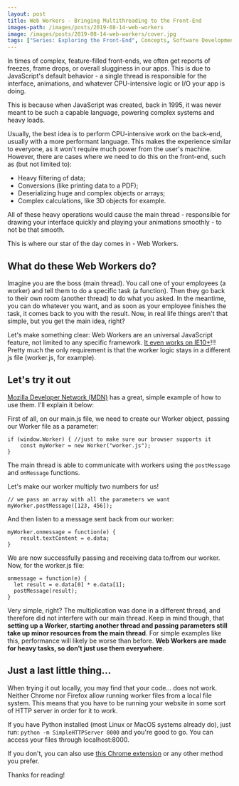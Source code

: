 ```yaml
---
layout: post
title: Web Workers - Bringing Multithreading to the Front-End
images-path: /images/posts/2019-08-14-web-workers
image: /images/posts/2019-08-14-web-workers/cover.jpg
tags: ["Series: Exploring the Front-End", Concepts, Software Development, JavaScript]
---
```


In times of complex, feature-filled front-ends, we often get reports of freezes, frame drops, or overall slugginess in our apps. This is due to JavaScript's default behavior - a single thread is responsible for the interface, animations, and whatever CPU-intensive logic or I/O your app is doing.

This is because when JavaScript was created, back in 1995, it was never meant to be such a capable language, powering complex systems and heavy loads.

Usually, the best idea is to perform CPU-intensive work on the back-end, usually with a more performant language. This makes the experience similar to everyone, as it won't require much power from the user's machine. However, there are cases where we need to do this on the front-end, such as (but not limited to):

* Heavy filtering of data;
* Conversions (like printing data to a PDF);
* Deserializing huge and complex objects or arrays;
* Complex calculations, like 3D objects for example.

All of these heavy operations would cause the main thread - responsible for drawing your interface quickly and playing your animations smoothly - to not be that smooth.

This is where our star of the day comes in - Web Workers.

## What do these Web Workers do?

Imagine you are the boss (main thread). You call one of your employees (a worker) and tell them to do a specific task (a function). Then they go back to their own room (another thread) to do what you asked. In the meantime, you can do whatever you want, and as soon as your employee finishes the task, it comes back to you with the result. Now, in real life things aren't that simple, but you get the main idea, right? 

Let's make something clear: Web Workers are an universal JavaScript feature, not limited to any specific framework. [It even works on IE10+](https://caniuse.com/#search=Worker)!!! Pretty much the only requirement is that the worker logic stays in a different js file (worker.js, for example).

## Let's try it out

[Mozilla Developer Network (MDN)](https://github.com/mdn/simple-web-worker) has a great, simple example of how to use them. I'll explain it below:

First of all, on our main.js file, we need to create our Worker object, passing our Worker file as a parameter:

```
if (window.Worker) { //just to make sure our browser supports it
	const myWorker = new Worker("worker.js");
}
```

The main thread is able to communicate with workers using the `postMessage` and `onMessage` functions.

Let's make our worker multiply two numbers for us!

```
// we pass an array with all the parameters we want
myWorker.postMessage([123, 456]);
```

And then listen to a message sent back from our worker:

```
myWorker.onmessage = function(e) {
    result.textContent = e.data;
}
```

We are now successfully passing and receiving data to/from our worker. Now, for the worker.js file:

```
onmessage = function(e) {
  let result = e.data[0] * e.data[1];
  postMessage(result);
}
```

Very simple, right? The multiplication was done in a different thread, and therefore did not interfere with our main thread. Keep in mind though, that **setting up a Worker, starting another thread and passing parameters still take up minor resources from the main thread**. For simple examples like this, performance will likely be worse than before. **Web Workers are made for heavy tasks, so don't just use them everywhere**.

## Just a last little thing...

When trying it out locally, you may find that your code... does not work. Neither Chrome nor Firefox allow running worker files from a local file system. This means that you have to be running your website in some sort of HTTP server in order for it to work.

If you have Python installed (most Linux or MacOS systems already do), just run: `python -m SimpleHTTPServer 8000` and you're good to go. You can access your files through localhost:8000.

If you don't, you can also use [this Chrome extension](https://chrome.google.com/webstore/detail/web-server-for-chrome/ofhbbkphhbklhfoeikjpcbhemlocgigb) or any other method you prefer.

Thanks for reading!